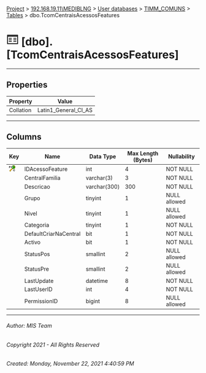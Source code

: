 #### 

[Project](../../../../index.md) > [192.168.19.11\\MEDIBLNG](../../../index.md) > [User databases](../../index.md) > [TIMM_COMUNS](../index.md) > [Tables](Tables.md) > dbo.TcomCentraisAcessosFeatures

# ![Tables](../../../../Images/Table32.png) [dbo].[TcomCentraisAcessosFeatures]

---

## <a name="#properties"></a>Properties

| Property | Value |
|---|---|
| Collation | Latin1_General_CI_AS |


---

## <a name="#columns"></a>Columns

| Key | Name | Data Type | Max Length (Bytes) | Nullability |
|---|---|---|---|---|
| [![Cluster Primary Key PK_TNet_BusinessCenarios_TC: IDAcessoFeature](../../../../Images/pkcluster.png)](#indexes) | IDAcessoFeature | int | 4 | NOT NULL |
|  | CentralFamilia | varchar(3) | 3 | NOT NULL |
|  | Descricao | varchar(300) | 300 | NOT NULL |
|  | Grupo | tinyint | 1 | NULL allowed |
|  | Nivel | tinyint | 1 | NULL allowed |
|  | Categoria | tinyint | 1 | NOT NULL |
|  | DefaultCriarNaCentral | bit | 1 | NOT NULL |
|  | Activo | bit | 1 | NOT NULL |
|  | StatusPos | smallint | 2 | NULL allowed |
|  | StatusPre | smallint | 2 | NULL allowed |
|  | LastUpdate | datetime | 8 | NOT NULL |
|  | LastUserID | int | 4 | NOT NULL |
|  | PermissionID | bigint | 8 | NULL allowed |


---

###### Author:  MIS Team

###### Copyright 2021 - All Rights Reserved

###### Created: Monday, November 22, 2021 4:40:59 PM

